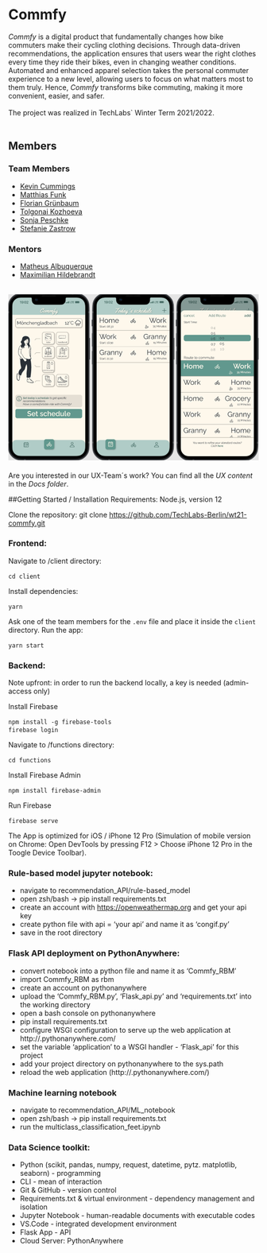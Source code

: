 # Commfy
_Commfy_ is a digital product that fundamentally changes how bike commuters make their cycling clothing decisions. Through data-driven recommendations, the application ensures that users wear the right clothes every time they ride their bikes, even in changing weather conditions. Automated and enhanced apparel selection takes the personal commuter experience to a new level, allowing users to focus on what matters most to them truly. Hence, _Commfy_ transforms bike commuting, making it more convenient, easier, and safer.
<br><br>The project was realized in TechLabs` Winter Term 2021/2022.<br><br>
## Members
### Team Members
* [Kevin Cummings](https://github.com/kahdehzeh)
* [Matthias Funk](https://github.com/matzefunk)
* [Florian Grünbaum](https://github.com/Flogreeni)
* [Tolgonai Kozhoeva](https://github.com/TolgoAI)
* [Sonja Peschke](https://github.com/code-kedi)
* [Stefanie Zastrow](https://github.com/SteffiZ-0-0)
### Mentors
* [Matheus Albuquerque](https://github.com/ythecombinator)
* [Maximilian Hildebrandt](https://github.com/maximilian-hildebrandt)<br><br>

![product picture](./README_picture.png)
<br><br>Are you interested in our UX-Team´s work? You can find all the _UX content_ in the _Docs folder_.
 
##Getting Started / Installation
Requirements: Node.js, version 12
 
Clone the repository:
git clone https://github.com/TechLabs-Berlin/wt21-commfy.git
 
### Frontend:
Navigate to /client directory:
```
cd client
```
Install dependencies:
```
yarn
```
Ask one of the team members for the `.env` file and place it inside the `client` directory.
Run the app:
```
yarn start
```
### Backend:
Note upfront: in order to run the backend locally, a key is needed (admin-access only)
 
Install Firebase
```
npm install -g firebase-tools
firebase login
```
Navigate to /functions directory:
```
cd functions
```
Install Firebase Admin
```
npm install firebase-admin
```
Run Firebase
```
firebase serve
```
The App is optimized for iOS / iPhone 12 Pro (Simulation of mobile version on Chrome: Open DevTools by pressing F12 > Choose iPhone 12 Pro in the Toogle Device Toolbar).
 
### Rule-based model jupyter notebook:
* navigate to recommendation_API/rule-based_model
* open zsh/bash → pip install requirements.txt
* create an account with https://openweathermap.org and get your api key
* create python file with api = ‘your api’ and  name it as ‘congif.py’
* save in the root directory
### Flask API deployment on PythonAnywhere:
* convert notebook into a python file and name it as ‘Commfy_RBM’
* import Commfy_RBM as rbm
* create an account on pythonanywhere
* upload the ‘Commfy_RBM.py’, ‘Flask_api.py’ and ‘requirements.txt’ into the working directory
* open a bash console on pythonanywhere
* pip install requirements.txt 
* configure WSGI configuration to serve up the web application at http://<your-username>.pythonanywhere.com/
* set the variable ‘application’ to a WSGI handler - ‘Flask_api’ for this project
* add your project directory on pythonanywhere to the sys.path 
* reload the web application (http://<your-username>.pythonanywhere.com/)
### Machine learning notebook
* navigate to recommendation_API/ML_notebook
* open zsh/bash → pip install requirements.txt
* run the multiclass_classification_feet.ipynb
### Data Science toolkit:
* Python (scikit, pandas, numpy, request, datetime, pytz. matplotlib, seaborn) - programming
* CLI - mean of interaction
* Git & GitHub - version control
* Requirements.txt & virtual environment -  dependency management and isolation
* Jupyter Notebook - human-readable documents with executable codes
* VS.Code - integrated development environment
* Flask App - API
* Cloud Server: PythonAnywhere
